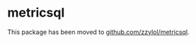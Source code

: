 # metricsql

This package has been moved to [github.com/zzylol/metricsql](https://github.com/zzylol/metricsql).
